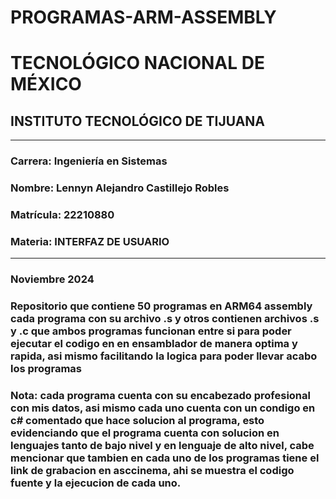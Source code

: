 # PROGRAMAS-ARM-ASSEMBLY


# TECNOLÓGICO NACIONAL DE MÉXICO  
## INSTITUTO TECNOLÓGICO DE TIJUANA  

---

### Carrera: Ingeniería en Sistemas  
### Nombre: Lennyn Alejandro Castillejo Robles  
### Matrícula: 22210880  
### Materia: INTERFAZ DE USUARIO  

---

### Noviembre 2024


### Repositorio que contiene 50 programas en ARM64 assembly cada programa con su archivo .s y otros contienen archivos .s y .c que ambos programas funcionan entre si para poder ejecutar el codigo en en ensamblador de manera optima y rapida, asi mismo facilitando la logica para poder llevar acabo los programas

### Nota: cada programa cuenta con su encabezado profesional con mis datos, asi mismo cada uno cuenta con un condigo en c# comentado que hace solucion al programa, esto evidenciando que el programa cuenta con solucion en lenguajes tanto de bajo nivel y en lenguaje de alto nivel, cabe mencionar que tambien en cada uno de los programas tiene el link de grabacion en asccinema, ahi se muestra el codigo fuente y la ejecucion de cada uno.
